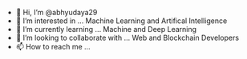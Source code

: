 - 👋 Hi, I’m @abhyudaya29
- 👀 I’m interested in ... Machine Learning and Artifical Intelligence
- 🌱 I’m currently learning ... Machine and Deep Learning
- 💞️ I’m looking to collaborate with  ... Web and Blockchain Developers
- 📫 How to reach me ... 

<!---
abhyudaya29/abhyudaya29 is a ✨ special ✨ repository because its `README.md` (this file) appears on your GitHub profile.
You can click the Preview link to take a look at your changes.
--->

